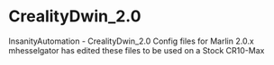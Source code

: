 # CrealityDwin_2.0
InsanityAutomation - CrealityDwin_2.0
Config files for Marlin 2.0.x
mhesselgator has edited these files to be used on a Stock CR10-Max
